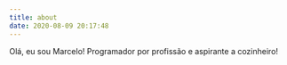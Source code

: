 ```yaml
---
title: about
date: 2020-08-09 20:17:48
---
```


Olá, eu sou Marcelo! Programador por profissão e aspirante a cozinheiro!